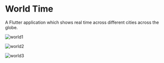 # World Time

A Flutter application which shows real time across different cities across the globe.

![world1](https://user-images.githubusercontent.com/56202840/90955689-55e08f80-e49d-11ea-804f-7e9067bd6bd7.PNG)


![world2](https://user-images.githubusercontent.com/56202840/90955691-5c6f0700-e49d-11ea-9600-e57b0dfb7b6f.PNG)


![world3](https://user-images.githubusercontent.com/56202840/90955695-6264e800-e49d-11ea-9f72-cfec50e5522d.PNG)
